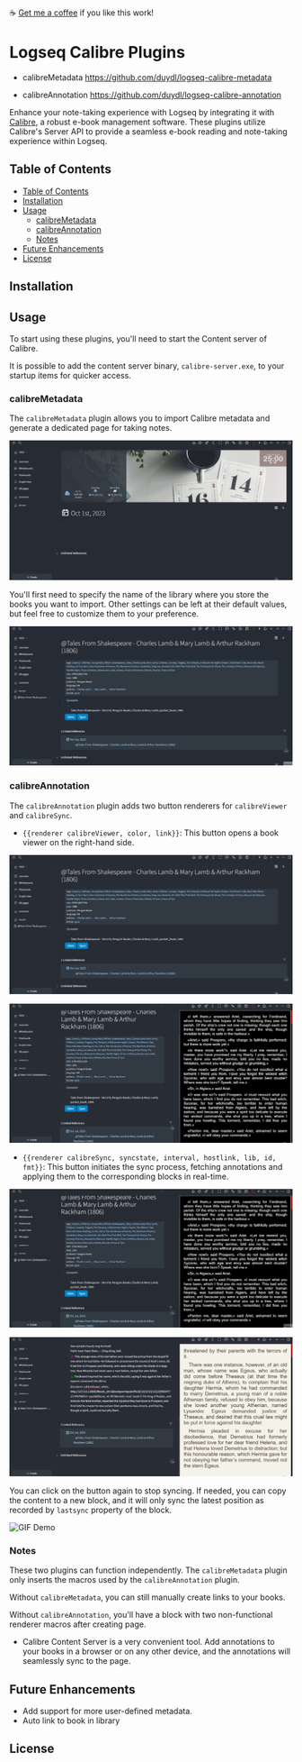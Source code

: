 ☕ [Get me a coffee](https://www.buymeacoffee.com/duydole00) if you like this work!

# Logseq Calibre Plugins

- calibreMetadata
https://github.com/duydl/logseq-calibre-metadata

- calibreAnnotation
https://github.com/duydl/logseq-calibre-annotation

Enhance your note-taking experience with Logseq by integrating it with [Calibre](https://calibre-ebook.com/), a robust e-book management software. These plugins utilize Calibre's Server API to provide a seamless e-book reading and note-taking experience within Logseq.

## Table of Contents

- [Table of Contents](#table-of-contents)
- [Installation](#installation)
- [Usage](#usage)
  - [calibreMetadata](#calibremetadata)
  - [calibreAnnotation](#calibreannotation)
  - [Notes](#notes)
- [Future Enhancements](#future-enhancements)
- [License](#license)

## Installation

## Usage

To start using these plugins, you'll need to start the Content server of Calibre. 

It is possible to add the content server binary, `calibre-server.exe`, to your startup items for quicker access.


### calibreMetadata

The `calibreMetadata` plugin allows you to import Calibre metadata and generate a dedicated page for taking notes.

![GIF Demo](./screenshots/demo1.gif)

You'll first need to specify the name of the library where you store the books you want to import. Other settings can be left at their default values, but feel free to customize them to your preference.

![GIF Demo](./screenshots/demo2.gif)

### calibreAnnotation

The `calibreAnnotation` plugin adds two button renderers for `calibreViewer` and `calibreSync`.

- `{{renderer calibreViewer, color, link}}`: This button opens a book viewer on the right-hand side.

![GIF Demo](./screenshots/demo3.gif)

![GIF Demo](./screenshots/demo4.gif)

- `{{renderer calibreSync, syncstate, interval, hostlink, lib, id, fmt}}`: This button initiates the sync process, fetching annotations and applying them to the corresponding blocks in real-time.

![GIF Demo](./screenshots/demo5.gif)

![GIF Demo](./screenshots/demo6.gif)

You can click on the button again to stop syncing. If needed, you can copy the content to a new block, and it will only sync the latest position as recorded by `lastsync` property of the block.

![GIF Demo](./screenshots/demo7.gif)

### Notes

These two plugins can function independently. The `calibreMetadata` plugin only inserts the macros used by the `calibreAnnotation` plugin. 

Without `calibreMetadata`, you can still manually create links to your books. 

Without `calibreAnnotation`, you'll have a block with two non-functional renderer macros after creating page.

- Calibre Content Server is a very convenient tool. Add annotations to your books in a browser or on any other device, and the annotations will seamlessly sync to the page.

## Future Enhancements

- Add support for more user-defined metadata. 
- Auto link to book in library

## License
